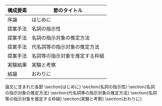 構成要素 | 節のタイトル
 --- | --- 
序論 | はじめに
提案手法 | 名詞の指示性
提案手法 | 名詞の指示対象の推定方法
提案手法 | 代名詞等の指示対象の推定方法
提案手法 | 名詞等の指示対象を推定する枠組
実験結果 | 実験と考察
結論 | おわりに

論文に含まれた各節
\section{はじめに}
\section{名詞の指示性}
\section{名詞の指示対象の推定方法}
\section{代名詞等の指示対象の推定方法}
\section{名詞等の指示対象を推定する枠組}
\section{実験と考察}
\section{おわりに}
